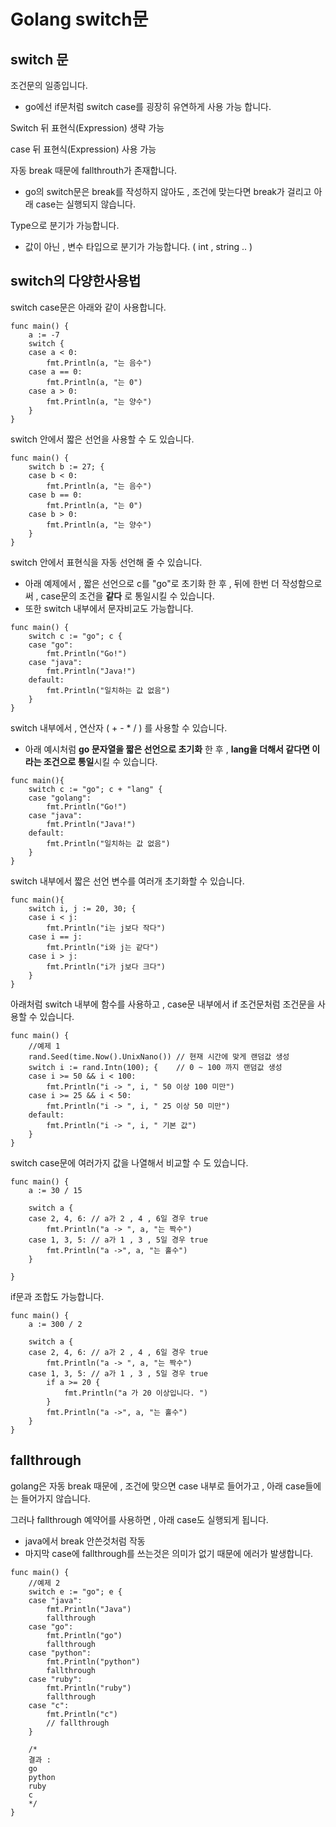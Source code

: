 # Golang switch문
## switch 문
조건문의 일종입니다.
- go에선 if문처럼 switch case를 굉장히 유연하게 사용 가능 합니다.

Switch 뒤 표현식(Expression) 생략 가능

case 뒤 표현식(Expression) 사용 가능

자동 break 때문에 fallthrouth가 존재합니다.
- go의 switch문은 break를 작성하지 않아도 , 조건에 맞는다면 break가 걸리고 아래 case는 실행되지 않습니다.

Type으로 분기가 가능합니다.
- 값이 아닌 , 변수 타입으로 분기가 가능합니다. ( int , string .. )

## switch의 다양한사용법
switch case문은 아래와 같이 사용합니다.


```golang
func main() {
	a := -7
	switch {
	case a < 0:
		fmt.Println(a, "는 음수")
	case a == 0:
		fmt.Println(a, "는 0")
	case a > 0:
		fmt.Println(a, "는 양수")
	}
}
```

switch 안에서 짧은 선언을 사용할 수 도 있습니다.
```golang
func main() {
	switch b := 27; {
	case b < 0:
		fmt.Println(a, "는 음수")
	case b == 0:
		fmt.Println(a, "는 0")
	case b > 0:
		fmt.Println(a, "는 양수")
	}
}
```

switch 안에서 표현식을 자동 선언해 줄 수 있습니다.
- 아래 예제에서 , 짧은 선언으로 c를 "go"로 초기화 한 후 , 뒤에 한번 더 작성함으로써 , case문의 조건을 **같다** 로 통일시킬 수 있습니다.
- 또한 switch 내부에서 문자비교도 가능합니다.
```golang
func main() {
	switch c := "go"; c {
	case "go":
		fmt.Println("Go!")
	case "java":
		fmt.Println("Java!")
	default:
		fmt.Println("일치하는 값 없음")
	}
}
```

switch 내부에서 , 연산자 ( + - * / ) 를 사용할 수 있습니다.
- 아래 예시처럼 **go 문자열을 짧은 선언으로 초기화** 한 후 , **lang을 더해서 같다면 이라는 조건으로 통일**시킬 수 있습니다.
```golang
func main(){
    switch c := "go"; c + "lang" {
	case "golang":
		fmt.Println("Go!")
	case "java":
		fmt.Println("Java!")
	default:
		fmt.Println("일치하는 값 없음")
	}
}
```

switch 내부에서 짧은 선언 변수를 여러개 초기화할 수 있습니다.
```golang
func main(){
    switch i, j := 20, 30; {
	case i < j:
		fmt.Println("i는 j보다 작다")
	case i == j:
		fmt.Println("i와 j는 같다")
	case i > j:
		fmt.Println("i가 j보다 크다")
	}
}
```

아래처럼 switch 내부에 함수를 사용하고 , case문 내부에서 if 조건문처럼 조건문을 사용할 수 있습니다.
```golang
func main() {
	//예제 1
	rand.Seed(time.Now().UnixNano()) // 현재 시간에 맞게 랜덤값 생성
	switch i := rand.Intn(100); {    // 0 ~ 100 까지 랜덤값 생성
	case i >= 50 && i < 100:
		fmt.Println("i -> ", i, " 50 이상 100 미만")
	case i >= 25 && i < 50:
		fmt.Println("i -> ", i, " 25 이상 50 미만")
	default:
		fmt.Println("i -> ", i, " 기본 값")
	}
}
```

switch case문에 여러가지 값을 나열해서 비교할 수 도 있습니다.
```golang
func main() {
	a := 30 / 15

	switch a {
	case 2, 4, 6: // a가 2 , 4 , 6일 경우 true
		fmt.Println("a -> ", a, "는 짝수")
	case 1, 3, 5: // a가 1 , 3 , 5일 경우 true
		fmt.Println("a ->", a, "는 홀수")
	}

}
```

if문과 조합도 가능합니다.
```golang
func main() {
    a := 300 / 2

    switch a {
	case 2, 4, 6: // a가 2 , 4 , 6일 경우 true
		fmt.Println("a -> ", a, "는 짝수")
	case 1, 3, 5: // a가 1 , 3 , 5일 경우 true
		if a >= 20 {
			fmt.Println("a 가 20 이상입니다. ")
		}
		fmt.Println("a ->", a, "는 홀수")
	}
}
```

## fallthrough
golang은 자동 break 때문에 , 조건에 맞으면 case 내부로 들어가고 , 아래 case들에는 들어가지 않습니다.

그러나 fallthrough 예약어를 사용하면 , 아래 case도 실행되게 됩니다.
- java에서 break 안쓴것처럼 작동
- 마지막 case에 fallthrough를 쓰는것은 의미가 없기 때문에 에러가 발생합니다.
```golang
func main() {
	//예제 2
	switch e := "go"; e {
	case "java":
		fmt.Println("Java")
		fallthrough
	case "go":
		fmt.Println("go")
		fallthrough
	case "python":
		fmt.Println("python")
		fallthrough
	case "ruby":
		fmt.Println("ruby")
		fallthrough
	case "c":
		fmt.Println("c")
		// fallthrough
	}

    /*
    결과 : 
    go
    python
    ruby
    c
    */
}

```